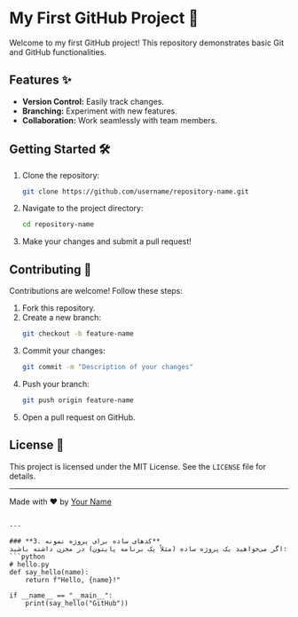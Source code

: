 # My First GitHub Project 🚀

Welcome to my first GitHub project! This repository demonstrates basic Git and GitHub functionalities.

## Features ✨
- **Version Control:** Easily track changes.
- **Branching:** Experiment with new features.
- **Collaboration:** Work seamlessly with team members.

## Getting Started 🛠️
1. Clone the repository:
   ```bash
   git clone https://github.com/username/repository-name.git
   ```
2. Navigate to the project directory:
   ```bash
   cd repository-name
   ```
3. Make your changes and submit a pull request!

## Contributing 🤝
Contributions are welcome! Follow these steps:
1. Fork this repository.
2. Create a new branch:
   ```bash
   git checkout -b feature-name
   ```
3. Commit your changes:
   ```bash
   git commit -m "Description of your changes"
   ```
4. Push your branch:
   ```bash
   git push origin feature-name
   ```
5. Open a pull request on GitHub.

## License 📄
This project is licensed under the MIT License. See the `LICENSE` file for details.

---
Made with ❤️ by [Your Name](https://github.com/username)
```

---

### **3. کدهای ساده برای پروژه نمونه**
اگر می‌خواهید یک پروژه ساده (مثلاً یک برنامه پایتون) در مخزن داشته باشید:  
```python
# hello.py
def say_hello(name):
    return f"Hello, {name}!"

if __name__ == "__main__":
    print(say_hello("GitHub"))
```
